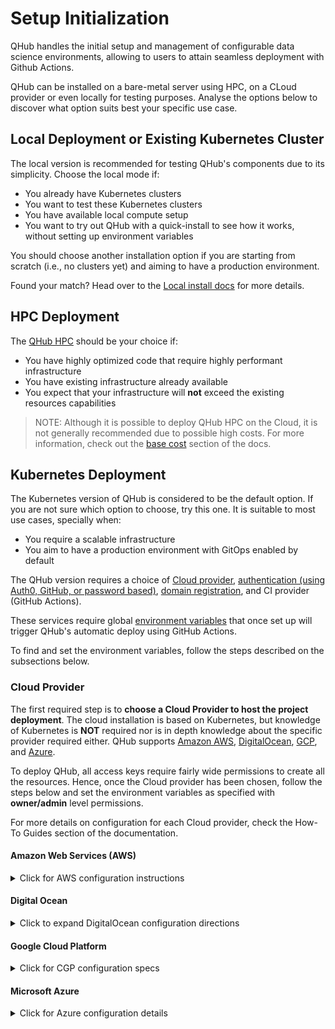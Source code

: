 # Setup Initialization

QHub handles the initial setup and management of configurable data
science environments, allowing to users to attain seamless deployment
with Github Actions.

QHub can be installed on a bare-metal server using HPC, on a CLoud
provider or even locally for testing purposes.  Analyse the options
below to discover what option suits best your specific use case.

## Local Deployment or Existing Kubernetes Cluster

The local version is recommended for testing QHub's components due to
its simplicity. Choose the local mode if:

- You already have Kubernetes clusters
- You want to test these Kubernetes clusters
- You have available local compute setup
- You want to try out QHub with a quick-install to see how it works,
  without setting up environment variables

You should choose another installation option if you are starting from
scratch (i.e., no clusters yet) and aiming to have a production
environment.

Found your match? Head over to the [Local install
docs](../development/testing.md#local-testing) for
more details.

## HPC Deployment

The [QHub HPC](https://hpc.qhub.dev/en/latest/) should be your choice if:
- You have highly optimized code that require highly performant infrastructure
- You have existing infrastructure already available
- You expect that your infrastructure will **not** exceed the existing resources capabilities
> NOTE: Although it is possible to deploy QHub HPC on the Cloud, it is not generally recommended due to possible high
> costs. For more information, check out the [base cost](../admini/03_base_cost.md) section of the docs.

## Kubernetes Deployment

The Kubernetes version of QHub is considered to be the default
option. If you are not sure which option to choose, try this one. It
is suitable to most use cases, specially when:
- You require a scalable infrastructure
- You aim to have a production environment with GitOps enabled by default

The QHub version requires a choice of [Cloud
provider](#cloud-provider), [authentication (using Auth0, GitHub, or
password based)](#authentication), [domain
registration](#domain-registry), and CI provider (GitHub Actions).

These services require global [environment
variables](https://linuxize.com/post/how-to-set-and-list-environment-variables-in-linux/)
that once set up will trigger QHub's automatic deploy using GitHub
Actions.

To find and set the environment variables, follow the steps described
on the subsections below.

### Cloud Provider

The first required step is to **choose a Cloud Provider to host the
project deployment**. The cloud installation is based on Kubernetes,
but knowledge of Kubernetes is **NOT** required nor is in depth
knowledge about the specific provider required either. QHub supports
[Amazon AWS](#amazon-web-services-aws),
[DigitalOcean](#digital-ocean), [GCP](#google-cloud-platform), and
[Azure](#microsoft-azure).

To deploy QHub, all access keys require fairly wide permissions to
create all the resources. Hence, once the Cloud provider has been
chosen, follow the steps below and set the environment variables as
specified with **owner/admin** level permissions.

For more details on configuration for each Cloud provider, check the
How-To Guides section of the documentation.

#### Amazon Web Services (AWS)
<details><summary>Click for AWS configuration instructions </summary>

Please see these instructions for [creating an IAM
role](https://docs.aws.amazon.com/IAM/latest/UserGuide/id_roles_create.html)
with administrator permissions. Upon generation, the IAM role will provide a public **access
key ID** and a **secret key** which will need to be added to the environment variables.

To define the environment variables paste the commands below with your respective keys.

```bash
export AWS_ACCESS_KEY_ID="HAKUNAMATATA"
export AWS_SECRET_ACCESS_KEY="iNtheJUng1etheMightyJUNgleTHEl10N51eEpsT0n1ghy;"
```
</details>

#### Digital Ocean
<details><summary>Click to expand DigitalOcean configuration directions </summary>

Please see these instructions for [creating a Digital Ocean
token](https://www.digitalocean.com/docs/apis-clis/api/create-personal-access-token/). In
addition to a `token`, `spaces key` (similar to AWS S3) credentials are also required. Follow the instructions on the
[official docs](https://www.digitalocean.com/community/tutorials/how-to-create-a-digitalocean-space-and-api-key) for more information.
> Note: DigitalOcean's permissions model is not as fine-grained as other the other supported Cloud providers.

Set the required environment variables as specified below:

```bash
export DIGITALOCEAN_TOKEN=""          # API token required to generate resources
export SPACES_ACCESS_KEY_ID=""        # public access key for access spaces
export SPACES_SECRET_ACCESS_KEY=""    # the private key for access spaces
export AWS_ACCESS_KEY_ID=""           # set this variable with the same value as `SPACES_ACCESS_KEY_ID`
export AWS_SECRET_ACCESS_KEY=""       # set this variable identical to `SPACES_SECRET_ACCESS_KEY`
```
</details>

#### Google Cloud Platform

<details><summary>Click for CGP configuration specs </summary>

Follow [these detailed instructions](https://cloud.google.com/iam/docs/creating-managing-service-accounts) to create a
Google Service Account with **owner level** permissions. Then, follow the steps described on the official
[GCP docs](https://cloud.google.com/iam/docs/creating-managing-service-account-keys#iam-service-account-keys-create-console)
to create and download a JSON credentials file. Store this credentials file in a well known location and make sure to
set yourself exclusive permissions.

You can change the file permissions by running the command `chmod 600 <filename>` on your terminal.

In this case the environment variables will be such as follows:
```bash
export GOOGLE_CREDENTIALS="path/to/JSON/file/with/credentials"
export PROJECT_ID="projectIDName"
```
> NOTE: the [`PROJECT_ID` variable](https://cloud.google.com/resource-manager/docs/creating-managing-projects) can be
> found at the Google Console homepage, under `Project info`.
</details>

#### Microsoft Azure

<details><summary>Click for Azure configuration details </summary>

Follow [these instructions](https://registry.terraform.io/providers/hashicorp/azurerm/latest/docs/guides/service_principal_client_secret#creating-a-service-principal-in-the-azure-portal)
to create a Service Principal in the Azure Portal. After completing the steps described on the link, set the following environment variables such as below:
```bash
export ARM_CLIENT_ID=""           # application (client) ID
export ARM_CLIENT_SECRET=""       # client's secret
export ARM_SUBSCRIPTION_ID=""     # value available at the `Subscription` section under the `Overview` tab
export ARM_TENANT_ID=""           # field available under `Azure Active Directories` > `Properties` > `Tenant ID`
```
> NOTE 1: Having trouble finding your Subscription ID? [Azure's official docs](https://docs.microsoft.com/en-us/azure/media-services/latest/how-to-set-azure-subscription?tabs=portal)
> might help.

> NOTE 2: [Tenant ID](https://docs.microsoft.com/en-us/azure/active-directory/fundamentals/active-directory-how-to-find-tenant)
> values can be also found using PowerShell and CLI.

### Authentication

#### Auth0

Auth0 is a great choice to enable flexible authentication via multiple
providers. To create the necessary access tokens you will need to have
an [Auth0](https://auth0.com/) account and be logged in. [Directions
for creating an Auth0
application](https://auth0.com/docs/applications/set-up-an-application/register-machine-to-machine-applications).

- Click on the `Applications` button on the left
- Select `Create Application` > `Machine to Machine Applications` > `Auth0 Management API` from the dropdown menu
- Next, click `All` next to `Select all` and click `Authorize`
- Set the variable `AUTH0_CLIENT_ID` equal to the `Cliend ID` string, and do the same for the `Client secret` by running the command below.

The following environment variables must be set:

 - `AUTH0_CLIENT_ID`: client ID of Auth0 machine-to-machine application
 - `AUTH0_CLIENT_SECRET`: secret ID of Auth0 machine-to-machine application
 - `AUTH0_DOMAIN`: Finally, set the `AUTH0_DOMAIN` variable to your account name (indicated on the upper right-hand
   corner) appended with `.auth0.com`, for example:

```bash
export AUTH_DOMAIN="qhub-test.auth0.com" # in case the account was called 'qhub-test'
```

#### GitHub

QHub uses GitHub Actions to enable [Infrastructure as
Code](https://en.wikipedia.org/wiki/Infrastructure_as_code) and
trigger the CI/CD checks on the configuration file that automatically
generates the deployment modules for the infrastructure. To
do that, it will be necessary to set the GitHub username and token as
environment variables. First create a github personal access token via
[these
instructions](https://docs.github.com/en/github/authenticating-to-github/creating-a-personal-access-token). The
token needs permissions to create a repo and create secrets on the
repo. At the moment we don't have the permissions well scoped out so
to be on the safe side enable all permissions.

 - `GITHUB_USERNAME`: your GitHub username
 - `GITHUB_TOKEN`: token generated by GitHub

### Domain registry

Finally, you will need to have a domain name for hosting QHub. This
domain will be where your application will be exposed.

Currently, QHub only supports CloudFlare for automatic DNS
registration. If an alternate DNS provider is desired, change the
`--dns-provider` flag from `cloudflare` to `none` on the `qhub deploy`
command. The deployment then will be paused when it asks for an IP
address (or CNAME, if using AWS) and prompt to register the desired
URL. Setting a DNS record heavily depends on the provider thus it is
not possible to have detailed docs on how to create a record on your
provider. Googling `setting <A/CNAME> record on <provider name>`
should yield good results on doing it for your specific provider.

#### Cloudflare

QHub supports Cloudflare as a DNS provider. If you choose to use Cloudflare, first
create an account, then there are two possible following options:
1. You can either register your application domain name on it, using the [Cloudflare
nameserver](https://support.cloudflare.com/hc/en-us/articles/205195708-Changing-your-domain-nameservers-to-Cloudflare)
(recommended), or
2. You can outright buy a new domain with Cloudflare (this action is not particularly recommended).

To generate a token [follow these steps](https://developers.cloudflare.com/api/tokens/create):

- Under `Profile`, select the `API Tokens` menu and click on `Create API Token`.
- On `Edit zone DNS` click on `Use Template`.
![screenshot Cloudflare edit Zone DNS](../images/cloudflare_auth_1.png)
- Configure `Permissions` such as the image below:
![screenshot Cloudflare Permissions edit](../images/cloudflare_permissions_2.1.1.png)
- On `Account Resources` set the configuration to include your desired account
![screenshot Cloudflare account resources](../images/cloudflare_account_resources_scr.png)
- On `Zone Resources` set it to `Include | Specific zone` and your domain name
![screenshot Cloudflare account resources](../images/cloudflare_zone_resources.png)
- Click continue to summary
![screenshot Cloudflare summary](../images/cloudflare_summary.png)
- Click on the `Create Token` button and set the token generated as an environment variable on your machine.

Finally, set the environment variable such as:
```bash
 export CLOUDFLARE_TOKEN="cloudflaretokenvalue"
```

You are now done with the hardest part of the deployment.

On the next section, you will create the main file structure and
render configuration modules to generate the deployment
infrastructure.
